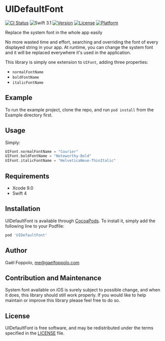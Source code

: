 # UIDefaultFont

[![CI Status](http://img.shields.io/travis/gaelfoppolo/UIDefaultFont.svg?style=flat)](https://travis-ci.org/gaelfoppolo/UIDefaultFont)
![Swift 3.1](https://img.shields.io/badge/Swift-3.2-orange.svg)
[![Version](https://img.shields.io/cocoapods/v/UIDefaultFont.svg?style=flat)](http://cocoapods.org/pods/UIDefaultFont)
[![License](https://img.shields.io/cocoapods/l/UIDefaultFont.svg?style=flat)](http://cocoapods.org/pods/UIDefaultFont)
[![Platform](https://img.shields.io/cocoapods/p/UIDefaultFont.svg?style=flat)](http://cocoapods.org/pods/UIDefaultFont)

Replace the system font in the whole app easily

No more wasted time and effort, searching and overriding the font of every displayed string in your app. At runtime, you can change the system font and it will be replaced everywhere it's used in the application.

This library is simply one extension to `UIFont`, adding three properties:
* `normalFontName`
* `boldFontName`
* `italicFontName`

## Example

To run the example project, clone the repo, and run `pod install` from the Example directory first.

## Usage

Simply:

```swift
UIFont.normalFontName = "Courier"
UIFont.boldFontName = "Noteworthy-Bold"
UIFont.italicFontName = "HelveticaNeue-ThinItalic"
```

## Requirements

* Xcode 9.0
* Swift 4

## Installation

UIDefaultFont is available through [CocoaPods](http://cocoapods.org). To install
it, simply add the following line to your Podfile:

```ruby
pod 'UIDefaultFont'
```

## Author

Gaël Foppolo, me@gaelfoppolo.com

## Contribution and Maintenance 
System font available on iOS is surely subject to possible change,
and when it does, this library should still work properly.
If you would like to help maintain or improve this library please feel free to do so. 

## License

UIDefaultFont is free software, and may be redistributed under the terms specified in the [LICENSE] file.

[LICENSE]: /LICENSE